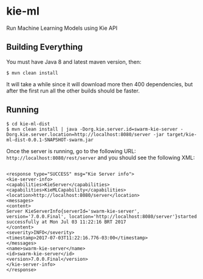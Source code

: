 # kie-ml
Run Machine Learning Models using Kie API

## Building Everything

You must have Java 8 and latest maven version, then:

~~~
$ mvn clean install
~~~

It will take a while since it will download more then 400 dependencies, but after the first run all the other builds should be faster.


## Running

~~~
$ cd kie-ml-dist
$ mvn clean install | java -Dorg.kie.server.id=swarm-kie-server -Dorg.kie.server.location=http://localhost:8080/server -jar target/kie-ml-dist-0.0.1-SNAPSHOT-swarm.jar
~~~

Once the server is running, go to the following URL: `http://localhost:8080/rest/server` and you should see the following XML:

~~~

<response type="SUCCESS" msg="Kie Server info">
<kie-server-info>
<capabilities>KieServer</capabilities>
<capabilities>KieMLCapability</capabilities>
<location>http://localhost:8080/server</location>
<messages>
<content>
Server KieServerInfo{serverId='swarm-kie-server', version='7.0.0.Final', location='http://localhost:8080/server'}started successfully at Mon Jul 03 11:22:16 BRT 2017
</content>
<severity>INFO</severity>
<timestamp>2017-07-03T11:22:16.776-03:00</timestamp>
</messages>
<name>swarm-kie-server</name>
<id>swarm-kie-server</id>
<version>7.0.0.Final</version>
</kie-server-info>
</response>
~~~
